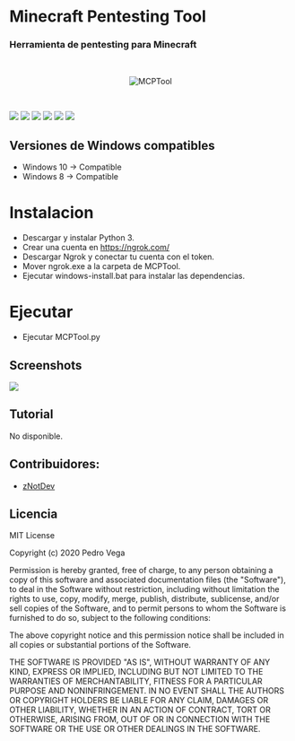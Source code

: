# Minecraft Pentesting Tool
<h3> Herramienta de pentesting para Minecraft </h3>
<br/>
<p align="center">
<img src="https://imgur.com/t8H61TE.jpg" title="MCPTool">
</p>
<br/>

<img src="https://github.com/wrrulos/MCPTool/blob/main/images/imagen-1.PNG"> <img src="https://imgur.com/4NzFbFQ.jpg"> <img src="https://imgur.com/l2vHvj8.jpg"> <img src="https://imgur.com/mCapHNr.jpg"> <img src="https://imgur.com/4mZdxc8.jpg"> <img src="https://imgur.com/x4ikBPI.jpg">
<br/>

## Versiones de Windows compatibles  

* Windows 10 -> Compatible
* Windows 8 -> Compatible 

# Instalacion 

* Descargar y instalar Python 3.
* Crear una cuenta en https://ngrok.com/
* Descargar Ngrok y conectar tu cuenta con el token.
* Mover ngrok.exe a la carpeta de MCPTool.
* Ejecutar windows-install.bat para instalar las dependencias.

# Ejecutar

* Ejecutar MCPTool.py


## Screenshots

<img src="https://github.com/wrrulos/MCPTool/blob/main/images/imagen-1.PNG">

## Tutorial 

<p> No disponible.</p>

## Contribuidores: 

- <a href="https://github.com/wrrulos/MCPTool/"> zNotDev </a>

## Licencia 

MIT License

Copyright (c) 2020 Pedro Vega

Permission is hereby granted, free of charge, to any person obtaining a copy
of this software and associated documentation files (the "Software"), to deal
in the Software without restriction, including without limitation the rights
to use, copy, modify, merge, publish, distribute, sublicense, and/or sell
copies of the Software, and to permit persons to whom the Software is
furnished to do so, subject to the following conditions:

The above copyright notice and this permission notice shall be included in all
copies or substantial portions of the Software.

THE SOFTWARE IS PROVIDED "AS IS", WITHOUT WARRANTY OF ANY KIND, EXPRESS OR
IMPLIED, INCLUDING BUT NOT LIMITED TO THE WARRANTIES OF MERCHANTABILITY,
FITNESS FOR A PARTICULAR PURPOSE AND NONINFRINGEMENT. IN NO EVENT SHALL THE
AUTHORS OR COPYRIGHT HOLDERS BE LIABLE FOR ANY CLAIM, DAMAGES OR OTHER
LIABILITY, WHETHER IN AN ACTION OF CONTRACT, TORT OR OTHERWISE, ARISING FROM,
OUT OF OR IN CONNECTION WITH THE SOFTWARE OR THE USE OR OTHER DEALINGS IN THE
SOFTWARE.

 
